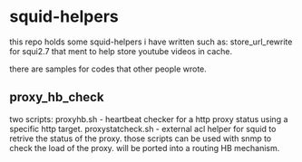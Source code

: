 squid-helpers
=============
this repo holds some squid-helpers i have written such as:
store_url_rewrite for squi2.7 that ment to help store youtube videos in cache.

there are samples for codes that other people wrote.

proxy_hb_check
--------------
two scripts:
proxyhb.sh - heartbeat checker for a http proxy status using a specific http target.
proxystatcheck.sh - external acl helper for squid to retrive the status of the proxy.
those scripts can be used with snmp to check the load of the proxy.
will be ported into a routing HB mechanism.

